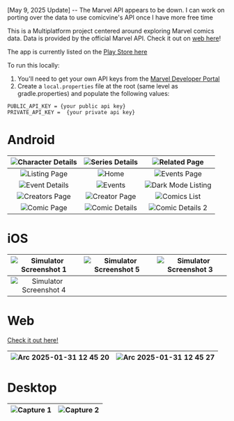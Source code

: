 [May 9, 2025 Update] -- The Marvel API appears to be down. I can work on porting over the data to use comicvine's API once I have more free time

This is a Multiplatform project centered around exploring Marvel comics data. Data is provided by the official Marvel API. Check it out on [web here](https://pocketpowered.github.io/infinityindex/)!

The app is currently listed on the [Play Store here](https://play.google.com/store/apps/details?id=com.wongislandd.infinityindex&hl=en_US)

To run this locally:
1. You'll need to get your own API keys from the [Marvel Developer Portal](https://developer.marvel.com/docs)
2. Create a `local.properties` file at the root (same level as gradle.properties) and populate the following values:
```
PUBLIC_API_KEY = {your public api key}
PRIVATE_API_KEY =  {your private api key}
```

<h1>Android</h1>

| ![Character Details](https://github.com/user-attachments/assets/9d5b5306-8f83-4347-8931-7af29dd20910) | ![Series Details](https://github.com/user-attachments/assets/e59d6b8e-62df-495c-8f58-2930dd570262) | ![Related Page](https://github.com/user-attachments/assets/aadf52f3-b78b-41f3-90c6-263e608cc47a) |
|:-----------------------------------------------------:|:-------------------------------------------------:|:-------------------------------------------------:|
| ![Listing Page](https://github.com/user-attachments/assets/602466b5-38e2-4b7a-9e88-b0180dfd68e6) | ![Home](https://github.com/user-attachments/assets/3035700a-aeee-47be-b07b-21515975d915) | ![Events Page](https://github.com/user-attachments/assets/30f64c00-3213-4660-a7df-cbfdba9cab50) |
| ![Event Details](https://github.com/user-attachments/assets/a9dbcddc-daf5-4a53-88ce-ce658d04739e) | ![Events](https://github.com/user-attachments/assets/a579dbd8-7392-4190-a70c-600ac43328f0) | ![Dark Mode Listing](https://github.com/user-attachments/assets/d42f5c99-afe4-4fb2-86e7-5f0b18d1bbf2) |
| ![Creators Page](https://github.com/user-attachments/assets/8c8d7c7a-b9b8-4e0b-bc8f-89e21f692ecb) | ![Creator Page](https://github.com/user-attachments/assets/3f80a6e6-e435-4321-a550-ac20149fc9a6) | ![Comics List](https://github.com/user-attachments/assets/049e8b2a-dfd8-4335-9c68-9ec13dcc892e) |
| ![Comic Page](https://github.com/user-attachments/assets/28f58717-31bb-4958-8a1a-83a1fc9f1e8c) | ![Comic Details](https://github.com/user-attachments/assets/79a9eb7f-921d-4f20-a23c-8e655248ed96) | ![Comic Details 2](https://github.com/user-attachments/assets/e8f59a9e-bece-44e1-ac3d-61bedd8e26e9) |




<h1>iOS</h1>

| ![Simulator Screenshot 1](https://github.com/user-attachments/assets/0f8d1c79-89f8-4df2-a8fd-4f566829af71) | ![Simulator Screenshot 5](https://github.com/user-attachments/assets/e57f1f61-953e-497f-818e-33841de70256) | ![Simulator Screenshot 3](https://github.com/user-attachments/assets/3c53e47d-14b4-42ac-9ec5-1aef6a633f18) |
|:--------------------------------------------------------:|:--------------------------------------------------------:|:--------------------------------------------------------:|
| ![Simulator Screenshot 4](https://github.com/user-attachments/assets/c9374e6a-776e-4dc3-8fe2-ee7f21c5631d) | | |

<h1>Web</h1>

[Check it out here!](https://pocketpowered.github.io/infinityindex/)

| ![Arc 2025-01-31 12 45 20](https://github.com/user-attachments/assets/9e1d3cc4-1d78-43ac-9322-6b313616a108) | ![Arc 2025-01-31 12 45 27](https://github.com/user-attachments/assets/25823ae7-5aa9-4eaa-a74f-4f27045aaafd) |
|:---------------------------------------------------:|:---------------------------------------------------:|


<h1>Desktop</h1>

| ![Capture 1](https://github.com/user-attachments/assets/ec230af4-e511-4646-aa70-b25d5d3bb378) | ![Capture 2](https://github.com/user-attachments/assets/7464eed2-d793-42d9-884b-0fe93cbf15b2) |
|:---------------------------------------------------:|:---------------------------------------------------:|

